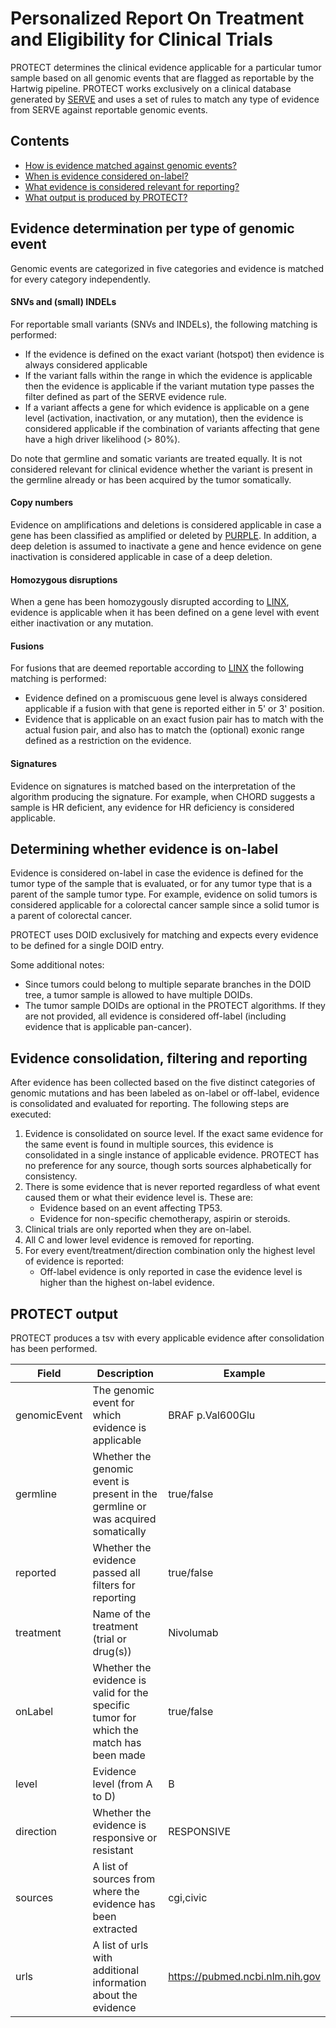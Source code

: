 # Personalized Report On Treatment and Eligibility for Clinical Trials

PROTECT determines the clinical evidence applicable for a particular tumor sample based on all genomic events that are flagged as 
reportable by the Hartwig pipeline. PROTECT works exclusively on a clinical database generated by [SERVE](../serve/README.md) 
and uses a set of rules to match any type of evidence from SERVE against reportable genomic events.

## Contents
 - [How is evidence matched against genomic events?](#evidence-determination-per-type-of-genomic-event)
 - [When is evidence considered on-label?](#determining-whether-evidence-is-on-label)
 - [What evidence is considered relevant for reporting?](#evidence-consolidation-filtering-and-reporting)
 - [What output is produced by PROTECT?](#protect-output)

## Evidence determination per type of genomic event

Genomic events are categorized in five categories and evidence is matched for every category independently.

#### SNVs and (small) INDELs

For reportable small variants (SNVs and INDELs), the following matching is performed:
 - If the evidence is defined on the exact variant (hotspot) then evidence is always considered applicable
 - If the variant falls within the range in which the evidence is applicable then the evidence is applicable if the variant mutation type
 passes the filter defined as part of the SERVE evidence rule.
 - If a variant affects a gene for which evidence is applicable on a gene level (activation, inactivation, or any mutation), 
 then the evidence is considered applicable if the combination of variants affecting that gene have a high driver likelihood (> 80%). 
 
Do note that germline and somatic variants are treated equally. It is not considered relevant for clinical evidence whether the variant is 
present in the germline already or has been acquired by the tumor somatically.   

#### Copy numbers

Evidence on amplifications and deletions is considered applicable in case a gene has been classified as amplified or deleted by 
[PURPLE](../purity-ploidy-estimator/README.md). In addition, a deep deletion is assumed to inactivate a gene and hence evidence on 
gene inactivation is considered applicable in case of a deep deletion. 

#### Homozygous disruptions

When a gene has been homozygously disrupted according to [LINX](../sv-linx/README.md), evidence is applicable when it has been defined 
on a gene level with event either inactivation or any mutation. 

#### Fusions

For fusions that are deemed reportable according to [LINX](../sv-linx/README.md) the following matching is performed:
 - Evidence defined on a promiscuous gene level is always considered applicable if a fusion with that gene is reported either in 5' or 3' 
 position.
 - Evidence that is applicable on an exact fusion pair has to match with the actual fusion pair, and also has to match the (optional) 
 exonic range defined as a restriction on the evidence.

#### Signatures

Evidence on signatures is matched based on the interpretation of the algorithm producing the signature. For example, when CHORD suggests a
sample is HR deficient, any evidence for HR deficiency is considered applicable.

## Determining whether evidence is on-label

Evidence is considered on-label in case the evidence is defined for the tumor type of the sample that is evaluated, or for any tumor type
that is a parent of the sample tumor type. For example, evidence on solid tumors is considered applicable for a colorectal cancer sample 
since a solid tumor is a parent of colorectal cancer.

PROTECT uses DOID exclusively for matching and expects every evidence to be defined for a single DOID entry. 

Some additional notes:
 - Since tumors could belong to multiple separate branches in the DOID tree, a tumor sample is allowed to have multiple DOIDs. 
 - The tumor sample DOIDs are optional in the PROTECT algorithms. If they are not provided, all evidence is considered off-label 
 (including evidence that is applicable pan-cancer).

## Evidence consolidation, filtering and reporting

After evidence has been collected based on the five distinct categories of genomic mutations and has been labeled as on-label or off-label,
evidence is consolidated and evaluated for reporting. The following steps are executed:
 1. Evidence is consolidated on source level. If the exact same evidence for the same event is found in multiple sources, this evidence is 
 consolidated in a single instance of applicable evidence. PROTECT has no preference for any source, though sorts sources alphabetically 
 for consistency.
 1. There is some evidence that is never reported regardless of what event caused them or what their evidence level is. These are:
    - Evidence based on an event affecting TP53.
    - Evidence for non-specific chemotherapy, aspirin or steroids. 
 1. Clinical trials are only reported when they are on-label.
 1. All C and lower level evidence is removed for reporting.
 1. For every event/treatment/direction combination only the highest level of evidence is reported:
    - Off-label evidence is only reported in case the evidence level is higher than the highest on-label evidence.
    
## PROTECT output

PROTECT produces a tsv with every applicable evidence after consolidation has been performed. 

Field  | Description | Example
---|---|---
genomicEvent  | The genomic event for which evidence is applicable | BRAF p.Val600Glu  
germline | Whether the genomic event is present in the germline or was acquired somatically | true/false
reported | Whether the evidence passed all filters for reporting | true/false
treatment | Name of the treatment (trial or drug(s)) | Nivolumab
onLabel | Whether the evidence is valid for the specific tumor for which the match has been made | true/false 
level | Evidence level (from A to D) | B
direction | Whether the evidence is responsive or resistant | RESPONSIVE
sources | A list of sources from where the evidence has been extracted | cgi,civic
urls | A list of urls with additional information about the evidence | https://pubmed.ncbi.nlm.nih.gov
